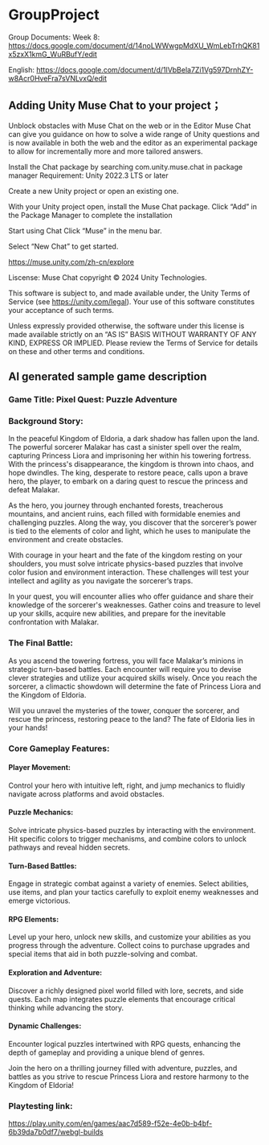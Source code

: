 # GroupProject

Group Documents:
Week 8: https://docs.google.com/document/d/14noLWWwgpMdXU_WmLebTrhQK81x5zxX1kmG_WuRBufY/edit 

English: https://docs.google.com/document/d/1lVbBela7Zi1Vg597DrnhZY-w8Acr0HveFra7sVNLvxQ/edit

## Adding Unity Muse Chat to your project；

Unblock obstacles with Muse Chat on the web or in the Editor
Muse Chat can give you guidance on how to solve a wide range of Unity questions and is now available in both the web and the editor as an experimental package to allow for incrementally more and more tailored answers.

Install the Chat package by searching com.unity.muse.chat in package manager
Requirement: Unity 2022.3 LTS or later

Create a new Unity project or open an existing one.

With your Unity project open, install the Muse Chat package.
Click “Add” in the Package Manager to complete the installation

Start using Chat
Click “Muse” in the menu bar.

Select “New Chat” to get started.

https://muse.unity.com/zh-cn/explore

Liscense: 
Muse Chat copyright © 2024 Unity Technologies.

This software is subject to, and made available under, the Unity Terms of Service (see https://unity.com/legal). Your use of this software constitutes your acceptance of such terms.

Unless expressly provided otherwise, the software under this license is made available strictly on an “AS IS” BASIS WITHOUT WARRANTY OF ANY KIND, EXPRESS OR IMPLIED. Please review the Terms of Service for details on these and other terms and conditions.

## AI generated sample game description
### Game Title: Pixel Quest: Puzzle Adventure

### Background Story:

In the peaceful Kingdom of Eldoria, a dark shadow has fallen upon the land. The powerful sorcerer Malakar has cast a sinister spell over the realm, capturing Princess Liora and imprisoning her within his towering fortress. With the princess's disappearance, the kingdom is thrown into chaos, and hope dwindles. The king, desperate to restore peace, calls upon a brave hero, the player, to embark on a daring quest to rescue the princess and defeat Malakar.

As the hero, you journey through enchanted forests, treacherous mountains, and ancient ruins, each filled with formidable enemies and challenging puzzles. Along the way, you discover that the sorcerer’s power is tied to the elements of color and light, which he uses to manipulate the environment and create obstacles.

With courage in your heart and the fate of the kingdom resting on your shoulders, you must solve intricate physics-based puzzles that involve color fusion and environment interaction. These challenges will test your intellect and agility as you navigate the sorcerer’s traps.

In your quest, you will encounter allies who offer guidance and share their knowledge of the sorcerer's weaknesses. Gather coins and treasure to level up your skills, acquire new abilities, and prepare for the inevitable confrontation with Malakar.

### The Final Battle:
As you ascend the towering fortress, you will face Malakar’s minions in strategic turn-based battles. Each encounter will require you to devise clever strategies and utilize your acquired skills wisely. Once you reach the sorcerer, a climactic showdown will determine the fate of Princess Liora and the Kingdom of Eldoria.

Will you unravel the mysteries of the tower, conquer the sorcerer, and rescue the princess, restoring peace to the land? The fate of Eldoria lies in your hands!

### Core Gameplay Features:

#### Player Movement: 
Control your hero with intuitive left, right, and jump mechanics to fluidly navigate across platforms and avoid obstacles.

#### Puzzle Mechanics: 
Solve intricate physics-based puzzles by interacting with the environment. Hit specific colors to trigger mechanisms, and combine colors to unlock pathways and reveal hidden secrets.

#### Turn-Based Battles: 
Engage in strategic combat against a variety of enemies. Select abilities, use items, and plan your tactics carefully to exploit enemy weaknesses and emerge victorious.

#### RPG Elements: 
Level up your hero, unlock new skills, and customize your abilities as you progress through the adventure. Collect coins to purchase upgrades and special items that aid in both puzzle-solving and combat.

#### Exploration and Adventure:
Discover a richly designed pixel world filled with lore, secrets, and side quests. Each map integrates puzzle elements that encourage critical thinking while advancing the story.

#### Dynamic Challenges: 
Encounter logical puzzles intertwined with RPG quests, enhancing the depth of gameplay and providing a unique blend of genres.

Join the hero on a thrilling journey filled with adventure, puzzles, and battles as you strive to rescue Princess Liora and restore harmony to the Kingdom of Eldoria!

### Playtesting link:
https://play.unity.com/en/games/aac7d589-f52e-4e0b-b4bf-6b39da7b0df7/webgl-builds
